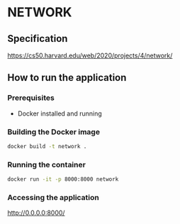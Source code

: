 # NETWORK

## Specification

https://cs50.harvard.edu/web/2020/projects/4/network/

## How to run the application

### Prerequisites
* Docker installed and running

### Building the Docker image
```bash
docker build -t network .
```

### Running the container

```bash
docker run -it -p 8000:8000 network
```
### Accessing the application

http://0.0.0.0:8000/

